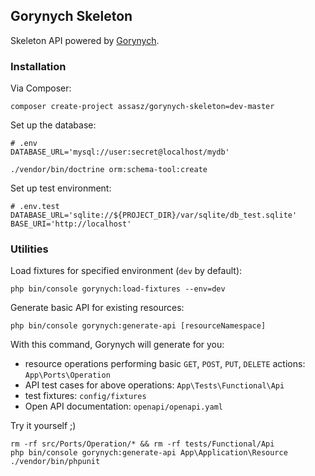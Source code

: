 ## Gorynych Skeleton

Skeleton API powered by [Gorynych](https://github.com/Assasz/gorynych).

### Installation

Via Composer:

```
composer create-project assasz/gorynych-skeleton=dev-master
```

Set up the database:

```
# .env
DATABASE_URL='mysql://user:secret@localhost/mydb'
```

```
./vendor/bin/doctrine orm:schema-tool:create
```

Set up test environment:

```
# .env.test
DATABASE_URL='sqlite://${PROJECT_DIR}/var/sqlite/db_test.sqlite'
BASE_URI='http://localhost'
```

### Utilities

Load fixtures for specified environment (`dev` by default):

```
php bin/console gorynych:load-fixtures --env=dev
```

Generate basic API for existing resources:

```
php bin/console gorynych:generate-api [resourceNamespace]
```

With this command, Gorynych will generate for you:
* resource operations performing 
basic `GET`, `POST`, `PUT`, `DELETE` actions: `App\Ports\Operation`
* API test cases for above 
operations: `App\Tests\Functional\Api`
* test fixtures: `config/fixtures`
* Open API documentation: `openapi/openapi.yaml`

Try it yourself ;)

```
rm -rf src/Ports/Operation/* && rm -rf tests/Functional/Api
php bin/console gorynych:generate-api App\Application\Resource
./vendor/bin/phpunit
```